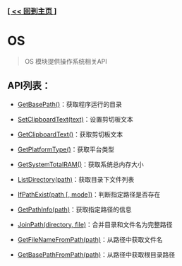 ### [[ << 回到主页 ]](../index.md)

# OS

> OS 模块提供操作系统相关API

## API列表：

+ [GetBasePath()](_GetBasePath_.md)：获取程序运行的目录

+ [SetClipboardText(text)](_SetClipboardText_.md)：设置剪切板文本

+ [GetClipboardText()](_GetClipboardText_.md)：获取剪切板文本

+ [GetPlatformType()](_GetPlatformType_.md)：获取平台类型

+ [GetSystemTotalRAM()](_GetSystemTotalRAM_.md)：获取系统总内存大小

+ [ListDirectory(path)](_ListDirectory_.md)：获取目录下文件列表

+ [IfPathExist(path [, mode])](_IfPathExist_.md)：判断指定路径是否存在

+ [GetPathInfo(path)](_GetPathInfo_.md)：获取指定路径的信息

+ [JoinPath(directory, file)](_JoinPath_.md)：合并目录和文件名为完整路径

+ [GetFileNameFromPath(path)](_GetFileNameFromPath_.md)：从路径中获取文件名

+ [GetBasePathFromPath(path)](_GetBasePathFromPath_.md)：从路径中获取根目录路径